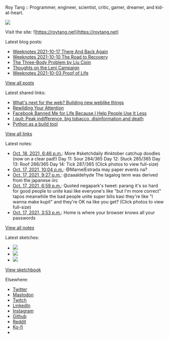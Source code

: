 Roy Tang :: Programmer, engineer, scientist, critic, gamer, dreamer, and kid-at-heart.

![](https://roytang.net/static/img/profile.jpg)

Visit the site: ![https://roytang.net](https://roytang.net)

Latest blog posts:

- [Weeknotes 2021-10-17 There And Back Again](https://roytang.net/2021/10/weeknotes-10-17/)
- [Weeknotes 2021-10-10 The Road to Recovery](https://roytang.net/2021/10/weeknotes-10-10/)
- [The Three-Body Problem by Liu Cixin](https://roytang.net/2021/10/three-body-problem/)
- [Thoughts on the Leni Campaign](https://roytang.net/2021/10/leni-campaign/)
- [Weeknotes 2021-10-03 Proof of Life](https://roytang.net/2021/10/weeknotes-2021-10-03/)

[View all posts](https://roytang.net/blog)

Latest shared links:

- [What&#x27;s next for the web? Building new weblike things](https://roytang.net/2021/10/35a3ec04101035aadc01d9ec0b06a9f7/)
- [Rewilding Your Attention](https://roytang.net/2021/10/2cf0e36eb98f383bfadcf0dc11ad2baa/)
- [Facebook Banned Me for Life Because I Help People Use It Less](https://roytang.net/2021/10/30db1452d5381966acedbdd760510185/)
- [I quit: Peak indifference, big tobacco, disinformation and death](https://roytang.net/2021/09/9eef5c61f68f4444b31d3cde214a5ec5/)
- [Python as a build tool](https://roytang.net/2021/09/python-as-a-build-tool/)

[View all links](https://roytang.net/links)

Latest notes:

- [Oct. 18, 2021, 6:46 p.m.](https://roytang.net/2021/10/1450050524145803267/): More #sketchdaily #inktober catchup doodles (now on a clear pad!) Day 11: Sour 284/365 Day 12: Stuck 285/365 Day 13: Roof 286/365 Day 14: Tick 287/365 (Click photos to view full-size)
- [Oct. 17, 2021, 10:04 p.m.](https://roytang.net/2021/10/1449738141921730565/): @MarnelEstrada may paper events na?
- [Oct. 17, 2021, 9:27 p.m.](https://roytang.net/2021/10/1449728815559704579/): @zaaaldehyde The tagalog term was derived from the japanese iirc
- [Oct. 17, 2021, 6:59 p.m.](https://roytang.net/2021/10/1449691610346766342/): Quoted negapark&#x27;s tweet: parang it&#x27;s so hard for good people to unite kasi like everyone&#x27;s like &quot;but I&#x27;m more correct&quot; tapos meanwhile the bad people unite super bilis kasi they&#x27;re like &quot;I wanna make kupit&quot; and they&#x27;re OK na like you get? (Click photos to view full-size)
- [Oct. 17, 2021, 3:53 p.m.](https://roytang.net/2021/10/1449644703947784193/): Home is where your browser knows all your passwords

[View all notes](https://roytang.net/notes)

Latest sketches:


- ![](https://roytang.net/media/cache/71/97/7197fe7cadb78ec1623dcaf44f563db6.jpg)
- ![](https://roytang.net/media/cache/7d/42/7d4242f7a0b1d0f537eee076b21fbbaf.jpg)
- ![](https://roytang.net/media/cache/aa/ea/aaea51aaed5a5ac40647a8ea83118fd6.jpg)

[View sketchbook](https://roytang.net/albums/sketchbook)


Elsewhere:

- [Twitter](https://twitter.com/roytang)
- [Mastodon](https://mastodon.technology/@roytang)
- [Twitch](https://twitch.tv/twitchyroy)
- [LinkedIn](https://www.linkedin.com/in/roytang)
- [Instagram](https://instagram.com/roytang0400)
- [Github](https://github.com/roytang)
- [Reddit](https://reddit.com/u/hungryroy)
- [Ko-fi](https://ko-fi.com/roytang)
- [](mailto:hello@roytang.net)